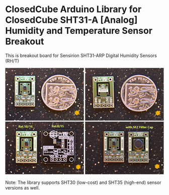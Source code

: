 ClosedCube Arduino Library for
ClosedCube SHT31-A [Analog] Humidity and Temperature Sensor Breakout 
=====================================================================================================

This is breakout board for Sensirion SHT31-ARP Digital Humidity Sensors (RH/T)

[![](https://github.com/closedcube/ClosedCube_SHT31A_Arduino/blob/master/images/B007_SHT31A_Pic1.jpg)](https://www.tindie.com/stores/closedcube/)
[![](https://github.com/closedcube/ClosedCube_SHT31A_Arduino/blob/master/images/B007_SHT31A_Pic2.jpg)](https://www.tindie.com/stores/closedcube/)
[![](https://github.com/closedcube/ClosedCube_SHT31A_Arduino/blob/master/images/B007_SHT31A_Pic3.jpg)](https://www.tindie.com/stores/closedcube/)
[![](https://github.com/closedcube/ClosedCube_SHT31A_Arduino/blob/master/images/B007_SHT31A_Pic4.jpg)](https://www.tindie.com/stores/closedcube/)


Note: The library supports SHT30 (low-cost) and SHT35 (high-end) sensor versions as well.

